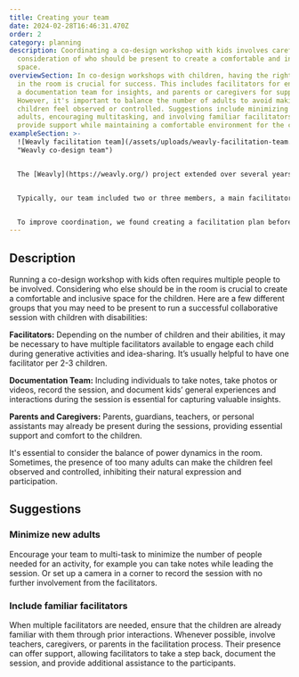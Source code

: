 ```yaml
---
title: Creating your team
date: 2024-02-28T16:46:31.470Z
order: 2
category: planning
description: Coordinating a co-design workshop with kids involves careful
  consideration of who should be present to create a comfortable and inclusive
  space.
overviewSection: In co-design workshops with children, having the right people
  in the room is crucial for success. This includes facilitators for engagement,
  a documentation team for insights, and parents or caregivers for support.
  However, it's important to balance the number of adults to avoid making
  children feel observed or controlled. Suggestions include minimizing new
  adults, encouraging multitasking, and involving familiar facilitators to
  provide support while maintaining a comfortable environment for the children.
exampleSection: >-
  ![Weavly facilitation team](/assets/uploads/weavly-facilitation-team.jpg
  "Weavly co-design team")


  The [Weavly](https://weavly.org/) project extended over several years, involving diverse teams in each phase. Despite the different phases, our team arrangement remained consistent. We consistently included teachers and caregivers, crucial for supporting facilitators in various aspects—offering examples, clarifications, aiding students in self-regulation, and supporting them to complete activities.


  Typically, our team included two or three members, a main facilitator and a support facilitator. The main facilitator provided instructions, and everyone engaged with students to assist them in completing activities. We usually captured the session's progress with a few photos and ensured to photograph all the work created in the classroom at the end.


  To improve coordination, we found creating a facilitation plan before each session helpful. This plan was shared with teachers beforehand for additional feedback and to ensure everyone is aware of the plan and proposed activities. The facilitation plan functioned as a flexible roadmap. It helped us stay on track with our goals during the session, but we didn't have to follow it exactly.
---
```

## Description

Running a co-design workshop with kids often requires multiple people to be involved. Considering who else should be in the room is crucial to create a comfortable and inclusive space for the children. Here are a few different groups that you may need to be present to run a successful collaborative session with children with disabilities:

**Facilitators:** Depending on the number of children and their abilities, it may be necessary to have multiple facilitators available to engage each child during generative activities and idea-sharing. It’s usually helpful to have one facilitator per 2-3 children. 

**Documentation Team:** Including individuals to take notes, take photos or videos, record the session, and document kids’ general experiences and interactions during the session is essential for capturing valuable insights.

**Parents and Caregivers:** Parents, guardians, teachers, or personal assistants may already be present during the sessions, providing essential support and comfort to the children. 

It's essential to consider the balance of power dynamics in the room. Sometimes, the presence of too many adults can make the children feel observed and controlled, inhibiting their natural expression and participation.

## Suggestions

### Minimize new adults

Encourage your team to multi-task to minimize the number of people needed for an activity, for example you can take notes while leading the session. Or set up a camera in a corner to record the session with no further involvement from the facilitators. 

### Include familiar facilitators

When multiple facilitators are needed, ensure that the children are already familiar with them through prior interactions. Whenever possible, involve teachers, caregivers, or parents in the facilitation process. Their presence can offer support, allowing facilitators to take a step back, document the session, and provide additional assistance to the participants.
